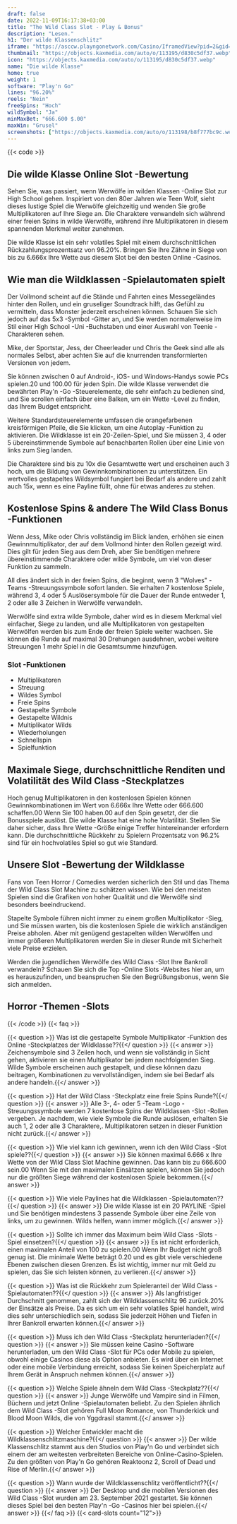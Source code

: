 ```yaml
---
draft: false
date: 2022-11-09T16:17:38+03:00
title: "The Wild Class Slot - Play & Bonus"
description: "Lesen."
h1: "Der wilde Klassenschlitz"
iframe: "https://asccw.playngonetwork.com/Casino/IframedView?pid=2&gid=thewildclass&lang=en_US&practice=1&channel=desktop&div=flashobject&width=100%25&height=100%25&user=&password=&ctx=&demo=2&brand=&lobby=&rccurrentsessiontime=0&rcintervaltime=0&rcaccounthistoryurl=&rccontinueurl=&rcexiturl=&rchistoryurlmode=&autoplaylimits=0&autoplayreset=0&callback=flashCallback&rcmga=&resourcelevel=0&hasjackpots=False&country=&pauseplay=&playlimit=&selftest=&sessiontime=&coreweburl=https://asccw.playngonetwork.com/&showpoweredby=True"
thumbnail: "https://objects.kaxmedia.com/auto/o/113195/d830c5df37.webp"
icon: "https://objects.kaxmedia.com/auto/o/113195/d830c5df37.webp"
name: "Die wilde Klasse"
home: true
weight: 1
software: "Play'n Go"
lines: "96.20%"
reels: "Nein"
freeSpins: "Hoch"
wildSymbol: "Ja"
minMaxBet: "666.600 $.00"
maxWin: "Grusel"
screenshots: ["https://objects.kaxmedia.com/auto/o/113198/b8f777bc9c.webp"]
---
```


{{< code >}}<h2>Die wilde Klasse Online Slot -Bewertung</h2><p>Sehen Sie, was passiert, wenn Werwölfe im wilden Klassen -Online Slot zur High School gehen. Inspiriert von den 80er Jahren wie Teen Wolf, sieht dieses lustige Spiel die Werwölfe gleichzeitig und wenden Sie große Multiplikatoren auf Ihre Siege an. Die Charaktere verwandeln sich während einer freien Spins in wilde Werwölfe, während ihre Multiplikatoren in diesem spannenden Merkmal weiter zunehmen.</p><p>Die wilde Klasse ist ein sehr volatiles Spiel mit einem durchschnittlichen Rückzahlungsprozentsatz von 96.20%. Bringen Sie Ihre Zähne in Siege von bis zu 6.666x Ihre Wette aus diesem Slot bei den besten Online -Casinos.</p><h2>Wie man die Wildklassen -Spielautomaten spielt</h2><p>Der Vollmond scheint auf die Stände und Fahrten eines Messegeländes hinter den Rollen, und ein gruseliger Soundtrack hilft, das Gefühl zu vermitteln, dass Monster jederzeit erscheinen können. Schauen Sie sich jedoch auf das 5x3 -Symbol -Gitter an, und Sie werden normalerweise im Stil einer High School -Uni -Buchstaben und einer Auswahl von Teenie -Charakteren sehen.</p><p>Mike, der Sportstar, Jess, der Cheerleader und Chris the Geek sind alle als normales Selbst, aber achten Sie auf die knurrenden transformierten Versionen von jedem.</p><p>Sie können zwischen 0 auf Android-, iOS- und Windows-Handys sowie PCs spielen.20 und 100.00 für jeden Spin. Die wilde Klasse verwendet die bewährten Play'n -Go -Steuerelemente, die sehr einfach zu bedienen sind, und Sie scrollen einfach über eine Balken, um ein Wette -Level zu finden, das Ihrem Budget entspricht.</p><p>Weitere Standardsteuerelemente umfassen die orangefarbenen kreisförmigen Pfeile, die Sie klicken, um eine Autoplay -Funktion zu aktivieren. Die Wildklasse ist ein 20-Zeilen-Spiel, und Sie müssen 3, 4 oder 5 übereinstimmende Symbole auf benachbarten Rollen über eine Linie von links zum Sieg landen.</p><p>Die Charaktere sind bis zu 10x die Gesamtwette wert und erscheinen auch 3 hoch, um die Bildung von Gewinnkombinationen zu unterstützen. Ein wertvolles gestapeltes Wildsymbol fungiert bei Bedarf als andere und zahlt auch 15x, wenn es eine Payline füllt, ohne für etwas anderes zu stehen.</p><h2>Kostenlose Spins & andere The Wild Class Bonus -Funktionen</h2><p>Wenn Jess, Mike oder Chris vollständig im Blick landen, erhöhen sie einen Gewinnmultiplikator, der auf dem Vollmond hinter den Rollen gezeigt wird. Dies gilt für jeden Sieg aus dem Dreh, aber Sie benötigen mehrere übereinstimmende Charaktere oder wilde Symbole, um viel von dieser Funktion zu sammeln.</p><p>All dies ändert sich in der freien Spins, die beginnt, wenn 3 "Wolves" -Teams -Streuungssymbole sofort landen. Sie erhalten 7 kostenlose Spiele, während 3, 4 oder 5 Auslösersymbole für die Dauer der Runde entweder 1, 2 oder alle 3 Zeichen in Werwölfe verwandeln.</p><p>Werwölfe sind extra wilde Symbole, daher wird es in diesem Merkmal viel einfacher, Siege zu landen, und alle Multiplikatoren von gestapelten Werwölfen werden bis zum Ende der freien Spiele weiter wachsen. Sie können die Runde auf maximal 30 Drehungen ausdehnen, wobei weitere Streuungen 1 mehr Spiel in die Gesamtsumme hinzufügen.</p><h3>
Slot -Funktionen</h3><ul>
<li></span>
Multiplikatoren</li>
<li></span>
Streuung</li>
<li></span>
Wildes Symbol</li>
<li></span>
Freie Spins</li>
<li></span>
Gestapelte Symbole</li>
<li></span>
Gestapelte Wildnis</li>
<li></span>
Multiplikator Wilds</li>
<li></span>
Wiederholungen</li>
<li></span>
Schnellspin</li>
<li></span>
Spielfunktion</li></ul><h2>Maximale Siege, durchschnittliche Renditen und Volatilität des Wild Class -Steckplatzes</h2><p>Hoch genug Multiplikatoren in den kostenlosen Spielen können Gewinnkombinationen im Wert von 6.666x Ihre Wette oder 666.600 schaffen.00 Wenn Sie 100 haben.00 auf den Spin gesetzt, der die Bonusspiele auslöst. Die wilde Klasse hat eine hohe Volatilität. Stellen Sie daher sicher, dass Ihre Wette -Größe einige Treffer hintereinander erfordern kann. Die durchschnittliche Rückkehr zu Spielern Prozentsatz von 96.2% sind für ein hochvolatiles Spiel so gut wie Standard.</p><h2>Unsere Slot -Bewertung der Wildklasse</h2><p>Fans von Teen Horror / Comedies werden sicherlich den Stil und das Thema der Wild Class Slot Machine zu schätzen wissen. Wie bei den meisten Spielen sind die Grafiken von hoher Qualität und die Werwölfe sind besonders beeindruckend.</p><p>Stapelte Symbole führen nicht immer zu einem großen Multiplikator -Sieg, und Sie müssen warten, bis die kostenlosen Spiele die wirklich anständigen Preise abholen. Aber mit genügend gestapelten wilden Werwölfen und immer größeren Multiplikatoren werden Sie in dieser Runde mit Sicherheit viele Preise erzielen.</p><p>Werden die jugendlichen Werwölfe des Wild Class -Slot Ihre Bankroll verwandeln? Schauen Sie sich die Top -Online Slots -Websites hier an, um es herauszufinden, und beanspruchen Sie den Begrüßungsbonus, wenn Sie sich anmelden.</p><h2>Horror -Themen -Slots</h2>
{{< /code >}}
{{< faq >}}

{{< question >}} Was ist die gestapelte Symbole Multiplikator -Funktion des Online -Steckplatzes der Wildklasse??{{</ question >}}
{{< answer >}} Zeichensymbole sind 3 Zeilen hoch, und wenn sie vollständig in Sicht gehen, aktivieren sie einen Multiplikator bei jedem nachfolgenden Sieg. Wilde Symbole erscheinen auch gestapelt, und diese können dazu beitragen, Kombinationen zu vervollständigen, indem sie bei Bedarf als andere handeln.{{</ answer >}}

{{< question >}} Hat der Wild Class -Steckplatz eine freie Spins Runde?{{</ question >}}
{{< answer >}} Alle 3-, 4- oder 5 -Team -Logo -Streuungssymbole werden 7 kostenlose Spins der Wildklassen -Slot -Rollen vergeben. Je nachdem, wie viele Symbole die Runde auslösen, erhalten Sie auch 1, 2 oder alle 3 Charaktere,. Multiplikatoren setzen in dieser Funktion nicht zurück.{{</ answer >}}

{{< question >}} Wie viel kann ich gewinnen, wenn ich den Wild Class -Slot spiele??{{</ question >}}
{{< answer >}} Sie können maximal 6.666 x Ihre Wette von der Wild Class Slot Machine gewinnen. Das kann bis zu 666.600 sein.00 Wenn Sie mit den maximalen Einsätzen spielen, können Sie jedoch nur die größten Siege während der kostenlosen Spiele bekommen.{{</ answer >}}

{{< question >}} Wie viele Paylines hat die Wildklassen -Spielautomaten??{{</ question >}}
{{< answer >}} Die wilde Klasse ist ein 20 PAYLINE -Spiel und Sie benötigen mindestens 3 passende Symbole über eine Zeile von links, um zu gewinnen. Wilds helfen, wann immer möglich.{{</ answer >}}

{{< question >}} Sollte ich immer das Maximum beim Wild Class -Slots -Spiel einsetzen?{{</ question >}}
{{< answer >}} Es ist nicht erforderlich, einen maximalen Anteil von 100 zu spielen.00 Wenn Ihr Budget nicht groß genug ist. Die minimale Wette beträgt 0.20 und es gibt viele verschiedene Ebenen zwischen diesen Grenzen. Es ist wichtig, immer nur mit Geld zu spielen, das Sie sich leisten können, zu verlieren.{{</ answer >}}

{{< question >}} Was ist die Rückkehr zum Spieleranteil der Wild Class -Spielautomaten??{{</ question >}}
{{< answer >}} Als langfristiger Durchschnitt genommen, zahlt sich der Wildklassenschlitz 96 zurück.20% der Einsätze als Preise. Da es sich um ein sehr volatiles Spiel handelt, wird dies sehr unterschiedlich sein, sodass Sie jederzeit Höhen und Tiefen in Ihrer Bankroll erwarten können.{{</ answer >}}

{{< question >}} Muss ich den Wild Class -Steckplatz herunterladen?{{</ question >}}
{{< answer >}} Sie müssen keine Casino -Software herunterladen, um den Wild Class -Slot für PCs oder Mobile zu spielen, obwohl einige Casinos diese als Option anbieten. Es wird über ein Internet oder eine mobile Verbindung erreicht, sodass Sie keinen Speicherplatz auf Ihrem Gerät in Anspruch nehmen können.{{</ answer >}}

{{< question >}} Welche Spiele ähneln dem Wild Class -Steckplatz??{{</ question >}}
{{< answer >}} Junge Werwölfe und Vampire sind in Filmen, Büchern und jetzt Online -Spielautomaten beliebt. Zu den Spielen ähnlich dem Wild Class -Slot gehören Full Moon Romance, von Thunderkick und Blood Moon Wilds, die von Yggdrasil stammt.{{</ answer >}}

{{< question >}} Welcher Entwickler macht die Wildklassenschlitzmaschine?{{</ question >}}
{{< answer >}} Der wilde Klassenschlitz stammt aus den Studios von Play'n Go und verbindet sich einem der am weitesten verbreiteten Bereiche von Online-Casino-Spielen. Zu den größten von Play'n Go gehören Reaktoonz 2, Scroll of Dead und Rise of Merlin.{{</ answer >}}

{{< question >}} Wann wurde der Wildklassenschlitz veröffentlicht??{{</ question >}}
{{< answer >}} Der Desktop und die mobilen Versionen des Wild Class -Slot wurden am 23. September 2021 gestartet. Sie können dieses Spiel bei den besten Play'n -Go -Casinos hier bei spielen.{{</ answer >}}
{{</ faq >}}
{{< card-slots count="12">}}